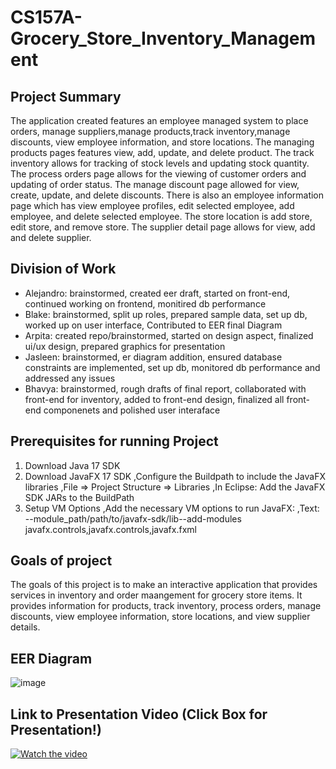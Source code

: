 # CS157A-Grocery_Store_Inventory_Management
  ## Project Summary
  The application created features an employee managed system to place orders, manage suppliers,manage products,track inventory,manage discounts, view employee information, and store locations. The managing products pages features view, add, update, and delete product. The track inventory allows for tracking of stock levels and updating stock quantity. The process orders page allows for the viewing of customer orders and updating of order status. The manage discount page allowed for view, create, update, and delete discounts. There is also an employee information page which has view employee profiles, edit selected employee, add employee, and delete selected employee. The store location is add store, edit store, and remove store. The supplier detail page allows for view, add and delete supplier. 
  
  ## Division of Work
  - Alejandro: brainstormed, created eer draft, started on front-end, continued working on frontend, monitired db performance
  - Blake: brainstormed, split up roles, prepared sample data, set up db, worked up on user interface, Contributed to EER final Diagram
  - Arpita: created repo/brainstormed, started on design aspect, finalized ui/ux design, prepared graphics for presentation
  - Jasleen: brainstormed, er diagram addition, ensured database constraints are implemented, set up db, monitored db performance and addressed any issues
  - Bhavya: brainstormed, rough drafts of final report, collaborated with front-end for inventory, added to front-end design, finalized all front-end componenets and polished user interaface
  

## Prerequisites for running Project
1) Download Java 17 SDK
2) Download JavaFX 17 SDK
  ,Configure the Buildpath to include the JavaFX libraries
   ,File => Project Structure => Libraries
   ,In Eclipse: Add the JavaFX SDK JARs to the BuildPath
3) Setup VM Options
   ,Add the necessary VM options to run JavaFX:
   ,Text: --module_path/path/to/javafx-sdk/lib--add-modules javafx.controls,javafx.controls,javafx.fxml
## Goals of project
The goals of this project is to make an interactive application that provides services in inventory and order maangement for grocery store items. It provides information for products, track inventory, process orders, manage discounts, view employee information, store locations, and view supplier details. 
## EER Diagram
![image](https://github.com/user-attachments/assets/bb82fa83-d09c-41cf-a044-56fd177f47bc)

## Link to Presentation Video (Click Box for Presentation!)

[![Watch the video](https://img.youtube.com/vi/J8ENdFU3oec/0.jpg)](https://www.youtube.com/watch?v=J8ENdFU3oec)


